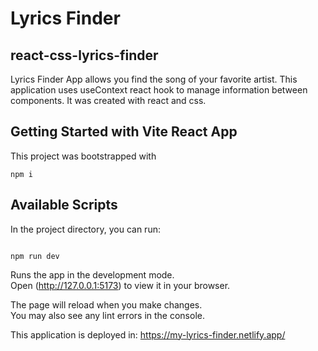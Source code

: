 # Lyrics Finder

## react-css-lyrics-finder

Lyrics Finder App allows you find the song of your favorite artist. This application uses useContext react hook to manage information between components.
It was created with react and css.

## Getting Started with Vite React App

This project was bootstrapped with

```
npm i

```

## Available Scripts

In the project directory, you can run:

```

npm run dev

```

Runs the app in the development mode.\
Open (http://127.0.0.1:5173) to view it in your browser.

The page will reload when you make changes.\
You may also see any lint errors in the console.

This application is deployed in: https://my-lyrics-finder.netlify.app/

```

```
